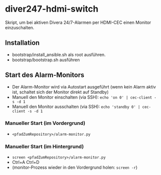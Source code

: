 # diver247-hdmi-switch
Skript, um bei aktiven Divera 24/7-Alarmen per HDMI-CEC einen Monitor einzuschalten.

## Installation
- bootstrap/install_ansible.sh als root ausführen.
- bootstrap/bootstrap.sh ausführen

## Start des Alarm-Monitors
- Der Alarm-Monitor wird via Autostart ausgeführt (wenn kein Alarm aktiv ist, schaltet sich der Monitor direkt auf Standby)
- Manuell den Monitor einschalten (via SSH): `echo 'on 0' | cec-client -s -d 1`
- Manuell den Monitor ausschalten (via SSH): `echo 'standby 0' | cec-client -s -d 1`

### Manueller Start (im Vordergrund)
- `<pfadZumRepository>/alarm-monitor.py`

### Manueller Start (im Hintergrund)
- `screen <pfadZumRepository>/alarm-monitor.py`
- Ctrl+A Ctrl+D
- (monitor-Prozess wieder in den Vordergrund holen: `screen -r`)
